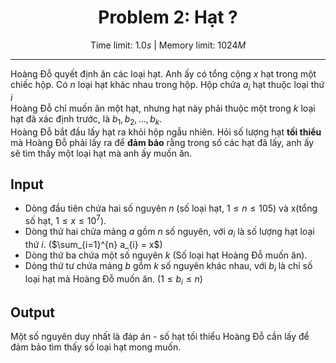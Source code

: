 <center>

# Problem 2: Hạt ? 

Time limit: $1.0s$ $|$ Memory limit: $1024M$

</center>

---

Hoàng Đỗ quyết định ăn các loại hạt. Anh ấy có tổng cộng $x$ hạt trong một chiếc hộp. Có $n$ loại hạt khác nhau trong hộp. Hộp chứa $a_{i}$ hạt thuộc loại thứ $i$  
Hoàng Đỗ chỉ muốn ăn một hạt, nhưng hạt này phải thuộc một trong $k$ loại hạt đã xác định trước, là $b_{1}, b_{2},..., b_{k}.$  
Hoàng Đỗ bắt đầu lấy hạt ra khỏi hộp ngẫu nhiên. Hỏi số lượng hạt **tối thiểu** mà Hoàng Đỗ phải lấy ra để **đảm bảo** rằng trong số các hạt đã lấy, anh ấy sẽ tìm thấy một loại hạt mà anh ấy muốn ăn.

## Input 
- Dòng đầu tiên chứa hai số nguyên $n$ (số loại hạt, $1 \le n \le 105$) và x(tổng số hạt, $1 \le x \le 10^7$).
- Dòng thứ hai chửa mảng $a$ gồm $n$ số nguyên, với $a_{i}$ là số lượng hạt loại thứ $i$. ($\sum_{i=1}^{n} a_{i} = x$)
- Dòng thứ ba chứa một số nguyên $k$ (Số loại hạt Hoàng Đỗ muốn ăn).
- Dòng thứ tư chứa mảng $b$ gồm $k$ số nguyên khác nhau, với $b_{i}$ là chỉ số loại hạt mà Hoàng Đỗ muốn ăn. ($1 \le b_{i}\le n$)

## Output
Một số nguyên duy nhất là đáp án - số hạt tối thiểu Hoàng Đỗ cần lấy để đảm bảo tìm thấy số loại hạt mong muốn.

 